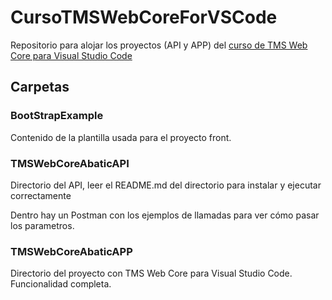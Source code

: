# CursoTMSWebCoreForVSCode
Repositorio para alojar los proyectos (API y APP) del [curso de TMS Web Core para Visual Studio Code](https://www.abatic.net/courses/tms-web-core-para-visual-studio-code/)

## Carpetas

### BootStrapExample

Contenido de la plantilla usada para el proyecto front.

### TMSWebCoreAbaticAPI

Directorio del API, leer el README.md del directorio para instalar y ejecutar correctamente

Dentro hay un Postman con los ejemplos de llamadas para ver cómo pasar los parametros.

### TMSWebCoreAbaticAPP

Directorio del proyecto con TMS Web Core para Visual Studio Code. Funcionalidad completa.
